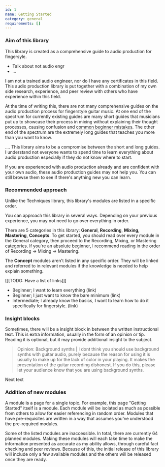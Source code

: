 ```yaml
---
id: 1
name: Getting Started
category: general
requirements: []
---
```


### Aim of this library

This library is created as a comprehensive guide to audio production for fingersyle.

- Talk about not audio engr
- ...

I am not a trained audio engineer, nor do I have any certificates in this field. This audio production library is put together with a combination of my own side research, experience, and peer review with others who have experience within this field.

At the time of writing this, there are not many comprehensive guides on the audio production process for fingerstyle guitar music. At one end of the spectrum for currently existing guides are many short guides that musicians put up to showcase their process in mixing without explaining their thought processes, causing confusion and [common beginner mistakes](2). The other end of the spectrum are the extremely long guides that teaches you more than you want to know.

.... This library aims to be a compromise between the short and long guides. I understand not everyone wants to spend time to learn everything about audio production especially if they do not know where to start.

If you are experienced with audio production already and are confident with your own audio, these audio production guides may not help you. You can still browse them to see if there's anything new you can learn.

### Recommended approach

Unlike the Techniques library, this library's modules are listed in a specific order.

You can approach this library in several ways. Depending on your previous experience, you may not need to go over everything in order.

There are 5 categories in this library: **General**, **Recording**, **Mixing**, **Mastering**, **Concepts**. To get started, you should read over every module in the General category, then proceed to the Recording, Mixing, or Mastering categories. If you're an absolute beginner, I recommend reading in the order of Recording -> Mixing -> Mastering.

The **Concept** modules aren't listed in any specific order. They will be linked and referred to in relevant modules if the knowledge is needed to help explain something.

[[[TODO: Have a list of links]]]

- Beginner; I want to learn everything (link)
- Beginner; I just want to know the bare minimum (link)
- Intermediate; I already know the basics, I want to learn how to do it specifically for fingerstyle. (link)

### Insight blocks

Sometimes, there will be a insight block in between the written instructional text. This is extra information, usually in the form of an opinion or tip. Reading it is optional, but it may provide additional insight to the subject.

> Opinion: Background synths | I dont think you should use background synths with guitar audio, purely because the reason for using it is usually to make up for the lack of color in your playing. It makes the presentation of the guitar recording dishonest. If you do this, please let your audience know that you are using background synths.

Next text

### Addition of new modules

A module is a page for a single topic. For example, this page "Getting Started" itself is a module. Each module will be isolated as much as possible from others to allow for easier referencing in random order. Modules that have pre-requisites are written in a way that assumes you've understood the pre-required modules.

Some of the listed modules are inaccessible. In total, there are currently 64 planned modules. Making these modules will each take time to make the information presented as accurate as my ability allows, through careful fact checking and peer reviews. Because of this, the initial release of this library will include only a few available modules and the others will be released once they are ready.
